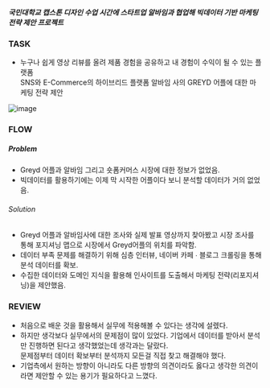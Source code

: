 ##### 국민대학교 캡스톤 디자인 수업 시간에 스타트업 알바임과 협업해 빅데이터 기반 마케팅 전략 제안 프로젝트

### TASK
- 누구나 쉽게 영상 리뷰를 올려 제품 경험을 공유하고 내 경험이 수익이 될 수 있는 플랫폼 <br/> SNS와 E-Commerce의 하이브리드 플랫폼 알바임 사의 GREYD 어플에 대한 마케팅 전략 제안

![image](https://user-images.githubusercontent.com/103553532/200756150-be7ab58a-3c89-48d7-a2f4-f24ebf791127.png)

### FLOW

##### Problem
- Greyd 어플과 알바임 그리고 숏폼커머스 시장에 대한 정보가 없었음.
- 빅데이터를 활용하기에는 이제 막 시작한 어플이다 보니 분석할 데이터가 거의 없었음.

###### Solution
- Greyd 어플과 알바임사에 대한 조사와 실제 발표 영상까지 찾아봤고 시장 조사를 통해 포지셔닝 맵으로 시장에서 Greyd어플의 위치를 파악함.
- 데이터 부족 문제를 해결하기 위해 심층 인터뷰, 네이버 카페 ∙ 블로그 크롤링을 통해 분석 데이터를 확보.
- 수집한 데이터와 도메인 지식을 활용해 인사이트를 도출해서 마케팅 전략(리포지셔닝)을 제안했음.

### REVIEW
- 처음으로 배운 것을 활용해서 실무에 적용해볼 수 있다는 생각에 설렜다.
- 하지만 생각보다 실무에서의 문제점이 많이 있었다. 기업에서 데이터를 받아서 분석만 진행하면 된다고 생각했었는데 생각과는 달랐다. <br/> 문제점부터 데이터 확보부터 분석까지 모든걸 직접 찾고 해결해야 했다.
- 기업측에서 원하는 방향이 아니라도 다른 방향의 의견이라도 옳다고 생각한 의견이라면 제안할 수 있는 용기가 필요하다고 느꼈다.
